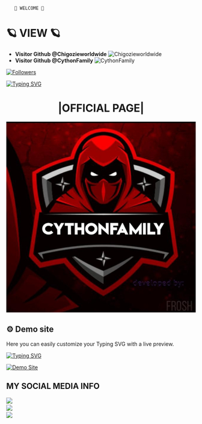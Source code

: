 

       🔐 WELCOME 🔐 

# 🪐 VIEW 🪐
>
* **Visitor Github @Chigozieworldwide**
![Chigozieworldwide](https://komarev.com/ghpvc/?username=Chigozieworldwide&color=blue)
* **Visitor Github  @CythonFamily**
![CythonFamily](https://komarev.com/ghpvc/?username=CythonFamily&color=green)
>
<a href="https://github.com/Chigozieworldwide/followers">
<img title="Followers" src="https://img.shields.io/github/followers/Chigozieworldwide?label=Followers&color=blue&style=flat-square"></a>


[![Typing SVG](https://readme-typing-svg.herokuapp.com?color=%23FF0000&lines=WELCOME+TO+MY+GITHUB+CHIGOZIEWORLDWIDE)](https://git.io/typing-svg)

<h1 align="center"> |OFFICIAL PAGE|</h1>


![20200808_16075](https://github.com/Chigozieworldwide/binnos/blob/main/2022.png)



## ⚙ Demo site

Here you can easily customize your Typing SVG with a live preview.

[![Typing SVG](https://readme-typing-svg.herokuapp.com?color=5547F7&background=DBDBDB00&lines=CYTHON+FAMILY+TEAM+%C2%AE)](https://git.io/typing-svg)

[![Demo Site](https://user-images.githubusercontent.com/62628408/116336814-1bb85200-a7d1-11eb-8586-0ccf5bb97eae.gif "Demo Site")](https://readme-typing-svg.herokuapp.com/demo/)

## MY SOCIAL MEDIA INFO

[![](https://img.shields.io/badge/Github-black?logo=Github&logoColor=green&labelColor=black)](https://github.com/Chigozieworldwide) <br>
[![](https://img.shields.io/badge/Facebook-black?logo=Facebook&logoColor=green&labelColor=black)](https://www.facebook.com/Onuegbe.Chigozie) <br>
[![](https://img.shields.io/badge/Telegram-black?logo=Telegram&logoColor=green&labelColor=black)](https://t.me/Cythonfamily) <br>
